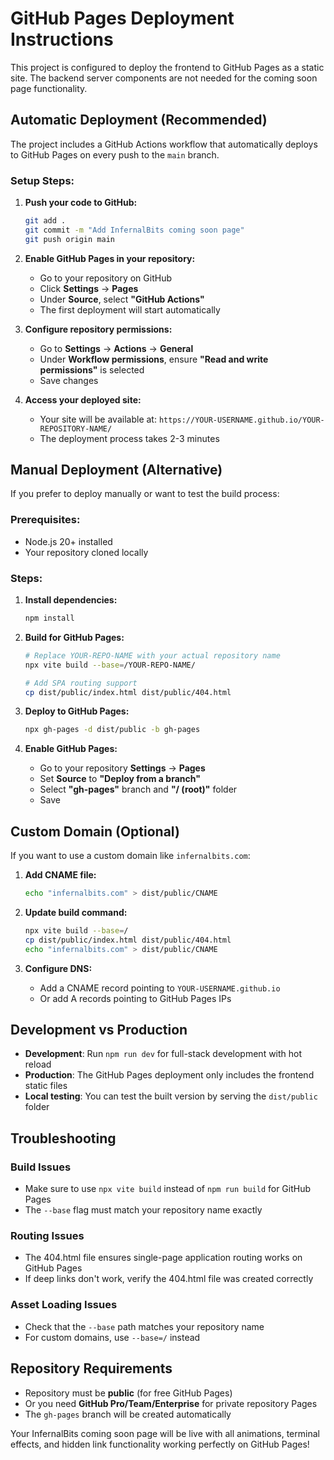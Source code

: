# GitHub Pages Deployment Instructions

This project is configured to deploy the frontend to GitHub Pages as a static site. The backend server components are not needed for the coming soon page functionality.

## Automatic Deployment (Recommended)

The project includes a GitHub Actions workflow that automatically deploys to GitHub Pages on every push to the `main` branch.

### Setup Steps:

1. **Push your code to GitHub:**
   ```bash
   git add .
   git commit -m "Add InfernalBits coming soon page"
   git push origin main
   ```

2. **Enable GitHub Pages in your repository:**
   - Go to your repository on GitHub
   - Click **Settings** → **Pages**
   - Under **Source**, select **"GitHub Actions"**
   - The first deployment will start automatically

3. **Configure repository permissions:**
   - Go to **Settings** → **Actions** → **General**
   - Under **Workflow permissions**, ensure **"Read and write permissions"** is selected
   - Save changes

4. **Access your deployed site:**
   - Your site will be available at: `https://YOUR-USERNAME.github.io/YOUR-REPOSITORY-NAME/`
   - The deployment process takes 2-3 minutes

## Manual Deployment (Alternative)

If you prefer to deploy manually or want to test the build process:

### Prerequisites:
- Node.js 20+ installed
- Your repository cloned locally

### Steps:

1. **Install dependencies:**
   ```bash
   npm install
   ```

2. **Build for GitHub Pages:**
   ```bash
   # Replace YOUR-REPO-NAME with your actual repository name
   npx vite build --base=/YOUR-REPO-NAME/
   
   # Add SPA routing support
   cp dist/public/index.html dist/public/404.html
   ```

3. **Deploy to GitHub Pages:**
   ```bash
   npx gh-pages -d dist/public -b gh-pages
   ```

4. **Enable GitHub Pages:**
   - Go to your repository **Settings** → **Pages**
   - Set **Source** to **"Deploy from a branch"**
   - Select **"gh-pages"** branch and **"/ (root)"** folder
   - Save

## Custom Domain (Optional)

If you want to use a custom domain like `infernalbits.com`:

1. **Add CNAME file:**
   ```bash
   echo "infernalbits.com" > dist/public/CNAME
   ```

2. **Update build command:**
   ```bash
   npx vite build --base=/
   cp dist/public/index.html dist/public/404.html
   echo "infernalbits.com" > dist/public/CNAME
   ```

3. **Configure DNS:**
   - Add a CNAME record pointing to `YOUR-USERNAME.github.io`
   - Or add A records pointing to GitHub Pages IPs

## Development vs Production

- **Development**: Run `npm run dev` for full-stack development with hot reload
- **Production**: The GitHub Pages deployment only includes the frontend static files
- **Local testing**: You can test the built version by serving the `dist/public` folder

## Troubleshooting

### Build Issues
- Make sure to use `npx vite build` instead of `npm run build` for GitHub Pages
- The `--base` flag must match your repository name exactly

### Routing Issues
- The 404.html file ensures single-page application routing works on GitHub Pages
- If deep links don't work, verify the 404.html file was created correctly

### Asset Loading Issues
- Check that the `--base` path matches your repository name
- For custom domains, use `--base=/` instead

## Repository Requirements

- Repository must be **public** (for free GitHub Pages)
- Or you need **GitHub Pro/Team/Enterprise** for private repository Pages
- The `gh-pages` branch will be created automatically

Your InfernalBits coming soon page will be live with all animations, terminal effects, and hidden link functionality working perfectly on GitHub Pages!